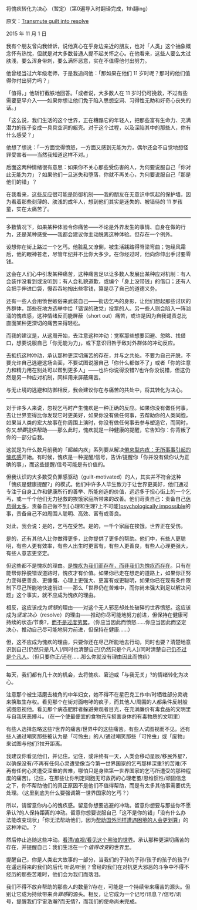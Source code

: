将愧疚转化为决心 （暂定）（第0遍导入时翻译完成，1th翻ing）

原文：[Transmute guilt into resolve](https://mindingourway.com/transmute-guilt-i/)

2015 年 11 月 1 日

我有个朋友曾向我倾诉，说他真心在乎身边亲近的朋友，也对「人类」这个抽象概念怀有热忱，但就是对大多数普通人提不起关怀之心。在他看来，这些人要么太过肤浅，要么浑身带刺，要么满怀恶意，实在不值得他付出努力。 

他曾经当过六年级老师，于是我追问他：「那如果在他们 11 岁时呢？那时的他们值得你付出努力吗？」

「值得，」他斩钉截铁地回答。「或者说，大多数人在 11 岁时仍可挽救，不过有些需要更早介入——如果你想让他们免于陷入思想空洞、习得性无助和好奇心丧失的话。」

「这么说，我们生活的这个世界，正在糟蹋它的年轻人，把那些富有生命力、充满潜力的孩子变成一具具空洞的躯壳。对于这个过程，以及深陷其中的那些人，你有什么感受？」

他想了想说：「一方面觉得愤怒，一方面又感到无能为力，偶尔还会不自觉地想怪罪受害者——当然我知道这样不对。」

后面这两种情绪很有意思：如果你不关心那些受伤害的人，为何要说服自己「你对此无能为力」？如果他们一旦迷失和堕落，你就不再关心，为何要说服自己「那是他们的错」？

在我看来，这些反应很可能是防御机制——我的朋友在无意识中筑起的保护墙，因为看着那些刻薄的、肤浅的成年人，想到他们其实是迷失的、被错待的 11 岁孩童，实在太痛苦了。

------

多数情况下，如果某种体验令你痛苦——不论是外界发生的事情、自身在做的行为，还是某种感受——我都会建议你主动脱离这种体验。但存在一个例外。

设想你在街上路过一个乞丐。他脏乱又潦倒，被生活践踏得脊梁弯曲；饱经风霜后，他的眼神苍老，尽管年纪并不比你大多少。在你经过时，他向你伸出手讨要零钱。

这会在人们心中引发某种痛苦，这种痛苦足以让多数人发展出某种应对机制：有人会装作没看到或没听到；有人会礼貌道歉，或编个「身上没带钱」的借口；还有人会把手伸进口袋，慢吞吞地掏出些零钱，算是尽了自己的道德义务。

还有一些人会用愤世嫉俗来武装自己——街边乞丐的身影，让他们想起那些讨厌的外群体，那些在地方选举中给「错误的政党」投票的人。另一些人则会陷入一阵汹涌的愧疚感，这种情绪反而能屏蔽（short out）痛苦，或许是因为自我谴责总比直面某种更深切的痛苦来得轻松。

而我的建议是，从这周开始，去注意这种冲动：觉察那些想要回避、忽略、找借口，想要说服自己「你无能为力」，或下意识归咎于敌对外群体的冲动反应。 

去抵抗这种冲动，承认那种更深切痛苦的存在，并与之共处。不要为自己开脱，不要允许自己逃避这场会面，不要试图说服自己「你什么都做不了」或者「你的注意力和精力用在别处可以帮到更多人」——也许你说得没错?/也许你没说错，但这仍然是另一种应对机制，同样用来屏蔽痛苦。

与无止境的逃避和防御相反，我会建议你在与痛苦的共处中，将其转化为决心。

------

对于许多人来说，忽视乞丐时产生愧疚是一种正确的反应。如果你没有做任何事，去让世界变得比你发现它时更美好，如果你没有做任何事，去帮助你的人类同胞，如果当人类的宏大故事在你周围上演时，你没有做任何事去参与塑造它，而同时，你又*想要*提供帮助——那么此时，愧疚就是一种健康的提醒，它告知你：你背叛了你的一部分自我。 

这就是为什么数月前我的「超越内疚」系列要从解决[倦怠型内疚：无所事事引起的愧疚感](https://mindingourway.com/replacing-guilt/)开始。有时候，愧疚是一种提醒/信号，告诉/提醒你「你并没有做你认为正确的事」，而这些提醒/信号可能是有价值的。

但我认识的大多数受负罪感驱动（guilt-motivated）的人，其实并不符合这种「愧疚是健康提醒?」的模式。他们中许多人毕生致力于让世界更美好，他们通过专注于自身工作和健康所行的善举、所能创造的价值，远远多于担心街上的一个乞丐，或一千个他们无力拯救的挨饿家庭所带来的改善。他们苛责自己：责备自己[休息得太多](https://mindingourway.com/stop-before-you-drop/)，责备自己做不到[心理和生理?上不可能][psychologically impossible](https://mindingourway.com/where-coulds-go/)的事，责备自己不如周围人聪明、高效、富有或善良。

对此，我会说：是的，乞丐在受苦。是的，一千个家庭在挨饿。世界正在受伤。  

是的，还有其他人比你做得更多，比你提供了更多的帮助。他们中，有些人更聪明，有些人更有效率，有些人出生时更富有，有些人更善良，有些人心理更强大，有些人意志更坚定。

但这些都不是愧疚的理由。[是愧疚为我们而存在，而非我们为愧疚而存在](https://mindingourway.com/dont-steer-with-guilt/)。只有在能帮你挣脱错误道路时，愧疚才有价值。如果你已走在想走的道路上，如果你正努力变得更善良、更慷慨、心理上更强大、更富有或更聪明，如果你已在现有条件限制下尽己所能地快速前进——那么「世界仍在苦难中，而你尚未强大到足以解决问题」这个事实，就不应成为愧疚的理由。

相反，这应该成为*愤怒*的理由——对这个无人邪恶却处处破碎的世界愤怒。这应该成为*坚定决心*（resolve）的理由——推动你尽可能地努力前进，但保持在健康可持续的状态/节奏?，[而不是过度劳累](https://mindingourway.com/rest-in-motion/)。（你应当因此而愤怒……你应当因此而坚定决心，推动自己尽可能地努力前进，但保持在健康……）

但，这不应成为愧疚的理由，只要你还在尽己所能地去行动，同时也要？清楚地意识到自己[仍然只是凡人]/同时也清楚自己[仍然只是个凡人]/同时清楚自己[仍不过是个凡人](https://mindingourway.com/not-yet-gods/)。（但只要你正/还在……那么你就没有理由因此而愧疚）

------

每天，我们都有几十次的机会，去将愧疚、窘迫或「与我无关」?的情绪转化为决心。

注意那个被生活磨去棱角的中年妇女，她不得不在星巴克工作中/时牺牲部分灵魂来换取生存权。看见那个在街对面咆哮的疯子，而其他人/周围的人都条件反射般试图忽视他。看见那个病态肥胖者躲避旁观者目光，在充满廉价有毒食品的文明里与自我厌恶搏斗。（在一个使最便宜的食物充斥损害身体的有毒物质的文明里）

有些人选择忽略这些?世界的痛苦/世界中的这些痛苦。有些人试图视而不见。还有些人通过嘲笑那些被认为是「可怜虫」的人/通过嘲笑那些「可怜虫」或「废物」来试图与他们?拉开距离。

我建议你看见他们，并记住。记住，或许终有一天，人类会移动星辰/移民外星?，以确保没有/不再有任何心灵遭受像当今第一世界国家的乞丐那样深重?的苦难(不再有任何心灵遭受深重的苦难，哪怕只是身陷第一世界国家的乞丐所遭受的那种程度的痛苦)。记住，在那些让你判定同胞无可救药的心理老茧/思维惯性/顽固信念之下，你不帮助他们的真正原因不是他们不值得帮助，而是有太多其他事需要优先处理。（这里到底为什么要强调第一世界国家的乞丐？）

所以，请留意你内心的愧疚感。留意你想要逃避的冲动。留意你想要与那些你不愿承认?的人保持距离的冲动。留意你想要说服自己「这不是你的错」「没有什么办法能改变现状」「你无法帮助他们，因为[帮助国外同样遭遇困境的人会更划算](http://givewell.org/)」的这种冲动。？

然后停止追随这些冲动。[看清/直视/看见这个黑暗的世界](https://mindingourway.com/see-the-dark-world/)。承认那种更深切痛苦的存在，并提醒自己：我们生活在一个*值得改变*的世界里。

提醒自己，你是人类宏大故事的一部分，当我们的子孙的子孙/孩子的孩子的孩子/在遥远将来的我们的后代 听说/听到？曾经的我们在对抗更大邪恶的斗争中不得不经历的那些苦难时，他们会为我们而落泪。

我们不得不放弃帮助的那些人的数量?/存在，可能是一个持续带来痛苦的源头。但别让它成为持续带来*负罪感*的源头。相反，让它成为一个记号/讯息？/信号/讯号，提醒我们宇宙浩瀚?而无情?，而我们的使命尚未完成。 